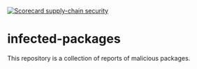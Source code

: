 [![Scorecard supply-chain security](https://github.com/khulnasoft-labs/infected-packages/actions/workflows/scorecard.yml/badge.svg)](https://github.com/khulnasoft-labs/infected-packages/actions/workflows/scorecard.yml)
# infected-packages
This repository is a collection of reports of malicious packages.
